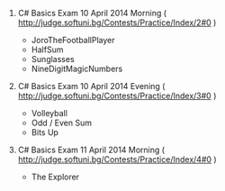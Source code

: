 1. C# Basics Exam 10 April 2014 Morning
( http://judge.softuni.bg/Contests/Practice/Index/2#0 )
	- JoroTheFootballPlayer
	- HalfSum
	- Sunglasses
	- NineDigitMagicNumbers

2. C# Basics Exam 10 April 2014 Evening
( http://judge.softuni.bg/Contests/Practice/Index/3#0 )
	- Volleyball
	- Odd / Even Sum
	- Bits Up

3. C# Basics Exam 11 April 2014 Morning
( http://judge.softuni.bg/Contests/Practice/Index/4#0 )
	- The Explorer